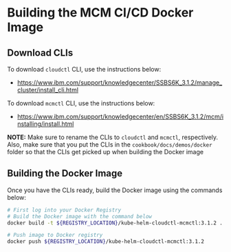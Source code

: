 # Building the MCM CI/CD Docker Image

## Download CLIs
To download `cloudctl` CLI, use the instructions below:
* https://www.ibm.com/support/knowledgecenter/SSBS6K_3.1.2/manage_cluster/install_cli.html

To download `mcmctl` CLI, use the instructions below:
* https://www.ibm.com/support/knowledgecenter/en/SSBS6K_3.1.2/mcm/installing/install.html

**NOTE:** Make sure to rename the CLIs to `cloudctl` and `mcmctl`, respectively. Also, make sure that you put the CLIs in the `cookbook/docs/demos/docker` folder so that the CLIs get picked up when building the Docker image

## Building the Docker Image
Once you have the CLIs ready, build the Docker image using the commands below:
```bash
# First log into your Docker Registry
# Build the Docker image with the command below
docker build -t ${REGISTRY_LOCATION}/kube-helm-cloudctl-mcmctl:3.1.2 .

# Push image to Docker registry
docker push ${REGISTRY_LOCATION}/kube-helm-cloudctl-mcmctl:3.1.2
```